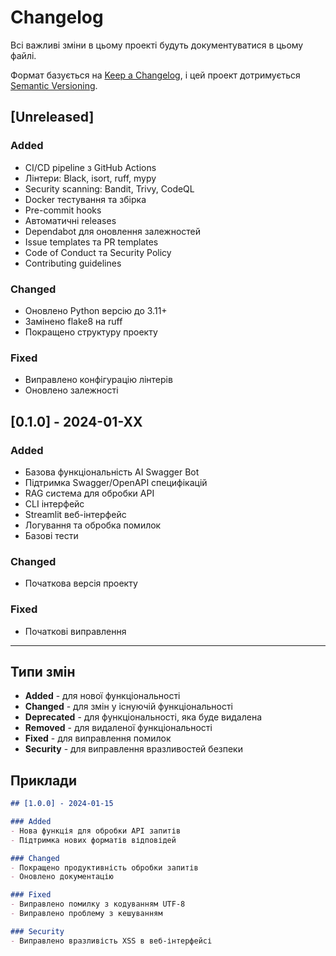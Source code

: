 # Changelog

Всі важливі зміни в цьому проекті будуть документуватися в цьому файлі.

Формат базується на [Keep a Changelog](https://keepachangelog.com/en/1.0.0/),
і цей проект дотримується [Semantic Versioning](https://semver.org/spec/v2.0.0.html).

## [Unreleased]

### Added
- CI/CD pipeline з GitHub Actions
- Лінтери: Black, isort, ruff, mypy
- Security scanning: Bandit, Trivy, CodeQL
- Docker тестування та збірка
- Pre-commit hooks
- Автоматичні releases
- Dependabot для оновлення залежностей
- Issue templates та PR templates
- Code of Conduct та Security Policy
- Contributing guidelines

### Changed
- Оновлено Python версію до 3.11+
- Замінено flake8 на ruff
- Покращено структуру проекту

### Fixed
- Виправлено конфігурацію лінтерів
- Оновлено залежності

## [0.1.0] - 2024-01-XX

### Added
- Базова функціональність AI Swagger Bot
- Підтримка Swagger/OpenAPI специфікацій
- RAG система для обробки API
- CLI інтерфейс
- Streamlit веб-інтерфейс
- Логування та обробка помилок
- Базові тести

### Changed
- Початкова версія проекту

### Fixed
- Початкові виправлення

---

## Типи змін

- **Added** - для нової функціональності
- **Changed** - для змін у існуючій функціональності
- **Deprecated** - для функціональності, яка буде видалена
- **Removed** - для видаленої функціональності
- **Fixed** - для виправлення помилок
- **Security** - для виправлення вразливостей безпеки

## Приклади

```markdown
## [1.0.0] - 2024-01-15

### Added
- Нова функція для обробки API запитів
- Підтримка нових форматів відповідей

### Changed
- Покращено продуктивність обробки запитів
- Оновлено документацію

### Fixed
- Виправлено помилку з кодуванням UTF-8
- Виправлено проблему з кешуванням

### Security
- Виправлено вразливість XSS в веб-інтерфейсі
```
